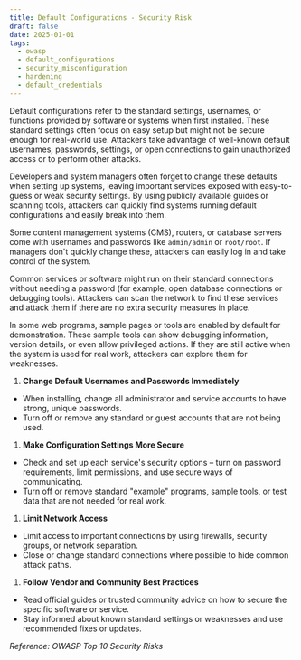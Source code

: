 ```yaml
---
title: Default Configurations - Security Risk
draft: false
date: 2025-01-01
tags:
  - owasp
  - default_configurations
  - security_misconfiguration
  - hardening
  - default_credentials
---
```


Default configurations refer to the standard settings, usernames, or functions provided by software or systems when first installed. These standard settings often focus on easy setup but might not be secure enough for real-world use. Attackers take advantage of well-known default usernames, passwords, settings, or open connections to gain unauthorized access or to perform other attacks.

Developers and system managers often forget to change these defaults when setting up systems, leaving important services exposed with easy-to-guess or weak security settings. By using publicly available guides or scanning tools, attackers can quickly find systems running default configurations and easily break into them.

Some content management systems (CMS), routers, or database servers come with usernames and passwords like `admin/admin` or `root/root`. If managers don't quickly change these, attackers can easily log in and take control of the system.

Common services or software might run on their standard connections without needing a password (for example, open database connections or debugging tools). Attackers can scan the network to find these services and attack them if there are no extra security measures in place.

In some web programs, sample pages or tools are enabled by default for demonstration. These sample tools can show debugging information, version details, or even allow privileged actions. If they are still active when the system is used for real work, attackers can explore them for weaknesses.

1. **Change Default Usernames and Passwords Immediately**
- When installing, change all administrator and service accounts to have strong, unique passwords.
- Turn off or remove any standard or guest accounts that are not being used.
1. **Make Configuration Settings More Secure**
- Check and set up each service's security options – turn on password requirements, limit permissions, and use secure ways of communicating.
- Turn off or remove standard "example" programs, sample tools, or test data that are not needed for real work.
1. **Limit Network Access**
- Limit access to important connections by using firewalls, security groups, or network separation.
- Close or change standard connections where possible to hide common attack paths.
1. **Follow Vendor and Community Best Practices**
- Read official guides or trusted community advice on how to secure the specific software or service.
- Stay informed about known standard settings or weaknesses and use recommended fixes or updates.

*Reference: OWASP Top 10 Security Risks*
